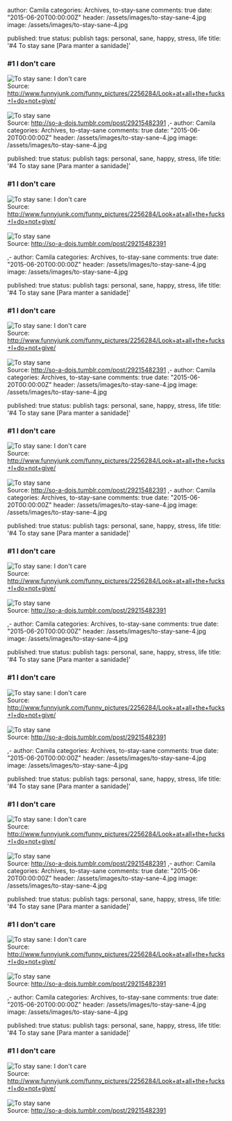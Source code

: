 
author: Camila
categories: Archives, to-stay-sane
comments: true
date: "2015-06-20T00:00:00Z"
header: /assets/images/to-stay-sane-4.jpg
image: /assets/images/to-stay-sane-4.jpg
 
published: true
status: publish
tags: personal, sane, happy, stress, life
title: '#4 To stay sane [Para manter a sanidade]'


<h3>#1 I don't care</h3>

<img title="To stay sane: I don't care" alt="To stay sane: I don't care" src="/assets/images/to-stay-sane-4-en.jpg" /><br>
Source: <a href="http://www.funnyjunk.com/funny_pictures/2256284/Look+at+all+the+fucks+I+do+not+give/" target="_blank">http://www.funnyjunk.com/funny_pictures/2256284/Look+at+all+the+fucks+I+do+not+give/</a><br>
<br>
<img title="To stay sane" alt="To stay sane" src="/assets/images/to-stay-sane-4-pt.jpg" /><br>
Source: <a href="http://so-a-dois.tumblr.com/post/29215482391" target="_blank">http://so-a-dois.tumblr.com/post/29215482391</a>
,-
author: Camila
categories: Archives, to-stay-sane
comments: true
date: "2015-06-20T00:00:00Z"
header: /assets/images/to-stay-sane-4.jpg
image: /assets/images/to-stay-sane-4.jpg
 
published: true
status: publish
tags: personal, sane, happy, stress, life
title: '#4 To stay sane [Para manter a sanidade]'


<h3>#1 I don't care</h3>

<img title="To stay sane: I don't care" alt="To stay sane: I don't care" src="/assets/images/to-stay-sane-4-en.jpg" /><br>
Source: <a href="http://www.funnyjunk.com/funny_pictures/2256284/Look+at+all+the+fucks+I+do+not+give/" target="_blank">http://www.funnyjunk.com/funny_pictures/2256284/Look+at+all+the+fucks+I+do+not+give/</a><br>
<br>
<img title="To stay sane" alt="To stay sane" src="/assets/images/to-stay-sane-4-pt.jpg" /><br>
Source: <a href="http://so-a-dois.tumblr.com/post/29215482391" target="_blank">http://so-a-dois.tumblr.com/post/29215482391</a>

,-
author: Camila
categories: Archives, to-stay-sane
comments: true
date: "2015-06-20T00:00:00Z"
header: /assets/images/to-stay-sane-4.jpg
image: /assets/images/to-stay-sane-4.jpg
 
published: true
status: publish
tags: personal, sane, happy, stress, life
title: '#4 To stay sane [Para manter a sanidade]'


<h3>#1 I don't care</h3>

<img title="To stay sane: I don't care" alt="To stay sane: I don't care" src="/assets/images/to-stay-sane-4-en.jpg" /><br>
Source: <a href="http://www.funnyjunk.com/funny_pictures/2256284/Look+at+all+the+fucks+I+do+not+give/" target="_blank">http://www.funnyjunk.com/funny_pictures/2256284/Look+at+all+the+fucks+I+do+not+give/</a><br>
<br>
<img title="To stay sane" alt="To stay sane" src="/assets/images/to-stay-sane-4-pt.jpg" /><br>
Source: <a href="http://so-a-dois.tumblr.com/post/29215482391" target="_blank">http://so-a-dois.tumblr.com/post/29215482391</a>
,-
author: Camila
categories: Archives, to-stay-sane
comments: true
date: "2015-06-20T00:00:00Z"
header: /assets/images/to-stay-sane-4.jpg
image: /assets/images/to-stay-sane-4.jpg
 
published: true
status: publish
tags: personal, sane, happy, stress, life
title: '#4 To stay sane [Para manter a sanidade]'


<h3>#1 I don't care</h3>

<img title="To stay sane: I don't care" alt="To stay sane: I don't care" src="/assets/images/to-stay-sane-4-en.jpg" /><br>
Source: <a href="http://www.funnyjunk.com/funny_pictures/2256284/Look+at+all+the+fucks+I+do+not+give/" target="_blank">http://www.funnyjunk.com/funny_pictures/2256284/Look+at+all+the+fucks+I+do+not+give/</a><br>
<br>
<img title="To stay sane" alt="To stay sane" src="/assets/images/to-stay-sane-4-pt.jpg" /><br>
Source: <a href="http://so-a-dois.tumblr.com/post/29215482391" target="_blank">http://so-a-dois.tumblr.com/post/29215482391</a>
,-
author: Camila
categories: Archives, to-stay-sane
comments: true
date: "2015-06-20T00:00:00Z"
header: /assets/images/to-stay-sane-4.jpg
image: /assets/images/to-stay-sane-4.jpg
 
published: true
status: publish
tags: personal, sane, happy, stress, life
title: '#4 To stay sane [Para manter a sanidade]'


<h3>#1 I don't care</h3>

<img title="To stay sane: I don't care" alt="To stay sane: I don't care" src="/assets/images/to-stay-sane-4-en.jpg" /><br>
Source: <a href="http://www.funnyjunk.com/funny_pictures/2256284/Look+at+all+the+fucks+I+do+not+give/" target="_blank">http://www.funnyjunk.com/funny_pictures/2256284/Look+at+all+the+fucks+I+do+not+give/</a><br>
<br>
<img title="To stay sane" alt="To stay sane" src="/assets/images/to-stay-sane-4-pt.jpg" /><br>
Source: <a href="http://so-a-dois.tumblr.com/post/29215482391" target="_blank">http://so-a-dois.tumblr.com/post/29215482391</a>

,-
author: Camila
categories: Archives, to-stay-sane
comments: true
date: "2015-06-20T00:00:00Z"
header: /assets/images/to-stay-sane-4.jpg
image: /assets/images/to-stay-sane-4.jpg
 
published: true
status: publish
tags: personal, sane, happy, stress, life
title: '#4 To stay sane [Para manter a sanidade]'


<h3>#1 I don't care</h3>

<img title="To stay sane: I don't care" alt="To stay sane: I don't care" src="/assets/images/to-stay-sane-4-en.jpg" /><br>
Source: <a href="http://www.funnyjunk.com/funny_pictures/2256284/Look+at+all+the+fucks+I+do+not+give/" target="_blank">http://www.funnyjunk.com/funny_pictures/2256284/Look+at+all+the+fucks+I+do+not+give/</a><br>
<br>
<img title="To stay sane" alt="To stay sane" src="/assets/images/to-stay-sane-4-pt.jpg" /><br>
Source: <a href="http://so-a-dois.tumblr.com/post/29215482391" target="_blank">http://so-a-dois.tumblr.com/post/29215482391</a>

,-
author: Camila
categories: Archives, to-stay-sane
comments: true
date: "2015-06-20T00:00:00Z"
header: /assets/images/to-stay-sane-4.jpg
image: /assets/images/to-stay-sane-4.jpg
 
published: true
status: publish
tags: personal, sane, happy, stress, life
title: '#4 To stay sane [Para manter a sanidade]'


<h3>#1 I don't care</h3>

<img title="To stay sane: I don't care" alt="To stay sane: I don't care" src="/assets/images/to-stay-sane-4-en.jpg" /><br>
Source: <a href="http://www.funnyjunk.com/funny_pictures/2256284/Look+at+all+the+fucks+I+do+not+give/" target="_blank">http://www.funnyjunk.com/funny_pictures/2256284/Look+at+all+the+fucks+I+do+not+give/</a><br>
<br>
<img title="To stay sane" alt="To stay sane" src="/assets/images/to-stay-sane-4-pt.jpg" /><br>
Source: <a href="http://so-a-dois.tumblr.com/post/29215482391" target="_blank">http://so-a-dois.tumblr.com/post/29215482391</a>
,-
author: Camila
categories: Archives, to-stay-sane
comments: true
date: "2015-06-20T00:00:00Z"
header: /assets/images/to-stay-sane-4.jpg
image: /assets/images/to-stay-sane-4.jpg
 
published: true
status: publish
tags: personal, sane, happy, stress, life
title: '#4 To stay sane [Para manter a sanidade]'


<h3>#1 I don't care</h3>

<img title="To stay sane: I don't care" alt="To stay sane: I don't care" src="/assets/images/to-stay-sane-4-en.jpg" /><br>
Source: <a href="http://www.funnyjunk.com/funny_pictures/2256284/Look+at+all+the+fucks+I+do+not+give/" target="_blank">http://www.funnyjunk.com/funny_pictures/2256284/Look+at+all+the+fucks+I+do+not+give/</a><br>
<br>
<img title="To stay sane" alt="To stay sane" src="/assets/images/to-stay-sane-4-pt.jpg" /><br>
Source: <a href="http://so-a-dois.tumblr.com/post/29215482391" target="_blank">http://so-a-dois.tumblr.com/post/29215482391</a>

,-
author: Camila
categories: Archives, to-stay-sane
comments: true
date: "2015-06-20T00:00:00Z"
header: /assets/images/to-stay-sane-4.jpg
image: /assets/images/to-stay-sane-4.jpg
 
published: true
status: publish
tags: personal, sane, happy, stress, life
title: '#4 To stay sane [Para manter a sanidade]'


<h3>#1 I don't care</h3>

<img title="To stay sane: I don't care" alt="To stay sane: I don't care" src="/assets/images/to-stay-sane-4-en.jpg" /><br>
Source: <a href="http://www.funnyjunk.com/funny_pictures/2256284/Look+at+all+the+fucks+I+do+not+give/" target="_blank">http://www.funnyjunk.com/funny_pictures/2256284/Look+at+all+the+fucks+I+do+not+give/</a><br>
<br>
<img title="To stay sane" alt="To stay sane" src="/assets/images/to-stay-sane-4-pt.jpg" /><br>
Source: <a href="http://so-a-dois.tumblr.com/post/29215482391" target="_blank">http://so-a-dois.tumblr.com/post/29215482391</a>


